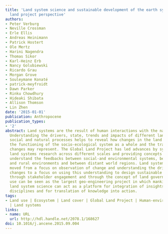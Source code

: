 ```yaml
---
title: 'Land system science and sustainable development of the earth system: A global
  land project perspective'
authors:
- Peter Verburg
- Neville Crossman
- Erle Ellis
- Andreas Heinimann
- Patrick Hostert
- Ole Mertz
- Harini Nagendra
- Thomas Sikor
- Karl-Heinz Erb
- Nancy Golubiewski
- Ricardo Grau
- Morgan Grove
- Souleymane Konaté
- patrick-meyfroidt
- Dawn Parker
- Rinku Chowdhury
- Hideaki Shibata
- Allison Thomson
- Lin Zhen
date: '2015-01-01'
publication: Anthropocene
publication_types:
- '2'
abstract: Land systems are the result of human interactions with the natural environment.
  Understanding the drivers, state, trends and impacts of different land systems on
  social and natural processes helps to reveal how changes in the land system affect
  the functioning of the socio-ecological system as a whole and the tradeoff these
  changes may represent. The Global Land Project has led advances by synthesizing
  land systems research across different scales and providing concepts to further
  understand the feedbacks between social-and environmental systems, between urban
  and rural environments and between distant world regions. Land system science has
  moved from a focus on observation of change and understanding the drivers of these
  changes to a focus on using this understanding to design sustainable transformations
  through stakeholder engagement and through the concept of land governance. As land
  use can be seen as the largest geo-engineering project in which mankind has engaged,
  land system science can act as a platform for integration of insights from different
  disciplines and for translation of knowledge into action.
tags:
- Land use | Ecosystem | Land cover | Global Land Project | Human-environment systems
  | Land systems
links:
- name: URL
  url: http://hdl.handle.net/2078.1/168627
doi: 10.1016/j.ancene.2015.09.004
---
```

